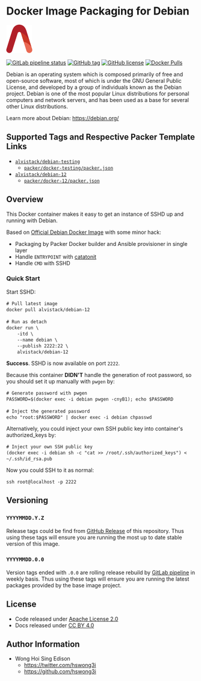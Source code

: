 # Docker Image Packaging for Debian

<a href="https://alvistack.com" title="AlviStack" target="_blank"><img src="/alvistack.svg" height="75" alt="AlviStack"></a>

[![GitLab pipeline
status](https://img.shields.io/gitlab/pipeline/alvistack/docker-debian/master)](https://gitlab.com/alvistack/docker-debian/-/pipelines)
[![GitHub
tag](https://img.shields.io/github/tag/alvistack/docker-debian.svg)](https://github.com/alvistack/docker-debian/tags)
[![GitHub
license](https://img.shields.io/github/license/alvistack/docker-debian.svg)](https://github.com/alvistack/docker-debian/blob/master/LICENSE)
[![Docker
Pulls](https://img.shields.io/docker/pulls/alvistack/debian-12.svg)](https://hub.docker.com/r/alvistack/debian-12)

Debian is an operating system which is composed primarily of free and
open-source software, most of which is under the GNU General Public
License, and developed by a group of individuals known as the Debian
project. Debian is one of the most popular Linux distributions for
personal computers and network servers, and has been used as a base for
several other Linux distributions.

Learn more about Debian: <https://debian.org/>

## Supported Tags and Respective Packer Template Links

- [`alvistack/debian-testing`](https://hub.docker.com/r/alvistack/debian-testing)
  - [`packer/docker-testing/packer.json`](https://github.com/alvistack/docker-debian/blob/master/packer/docker-testing/packer.json)
- [`alvistack/debian-12`](https://hub.docker.com/r/alvistack/debian-12)
  - [`packer/docker-12/packer.json`](https://github.com/alvistack/docker-debian/blob/master/packer/docker-12/packer.json)

## Overview

This Docker container makes it easy to get an instance of SSHD up and
running with Debian.

Based on [Official Debian Docker
Image](https://hub.docker.com/_/debian/) with some minor hack:

- Packaging by Packer Docker builder and Ansible provisioner in single
  layer
- Handle `ENTRYPOINT` with
  [catatonit](https://github.com/openSUSE/catatonit)
- Handle `CMD` with SSHD

### Quick Start

Start SSHD:

    # Pull latest image
    docker pull alvistack/debian-12

    # Run as detach
    docker run \
        -itd \
        --name debian \
        --publish 2222:22 \
        alvistack/debian-12

**Success**. SSHD is now available on port `2222`.

Because this container **DIDN'T** handle the generation of root
password, so you should set it up manually with `pwgen` by:

    # Generate password with pwgen
    PASSWORD=$(docker exec -i debian pwgen -cnyB1); echo $PASSWORD

    # Inject the generated password
    echo "root:$PASSWORD" | docker exec -i debian chpasswd

Alternatively, you could inject your own SSH public key into container's
authorized_keys by:

    # Inject your own SSH public key
    (docker exec -i debian sh -c "cat >> /root/.ssh/authorized_keys") < ~/.ssh/id_rsa.pub

Now you could SSH to it as normal:

    ssh root@localhost -p 2222

## Versioning

### `YYYYMMDD.Y.Z`

Release tags could be find from [GitHub
Release](https://github.com/alvistack/docker-debian/tags) of this
repository. Thus using these tags will ensure you are running the most
up to date stable version of this image.

### `YYYYMMDD.0.0`

Version tags ended with `.0.0` are rolling release rebuild by [GitLab
pipeline](https://gitlab.com/alvistack/docker-debian/-/pipelines) in
weekly basis. Thus using these tags will ensure you are running the
latest packages provided by the base image project.

## License

- Code released under [Apache License 2.0](LICENSE)
- Docs released under [CC BY
  4.0](http://creativecommons.org/licenses/by/4.0/)

## Author Information

- Wong Hoi Sing Edison
  - <https://twitter.com/hswong3i>
  - <https://github.com/hswong3i>
